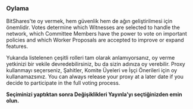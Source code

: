 ### Oylama

BitShares'te oy vermek, hem güvenlik hem de ağın geliştirilmesi için önemlidir. Votes determine which Witnesses are selected to handle the network, which Committee Members have the power to vote on important policies and which Worker Proposals are accepted to improve or expand features.

Yukarıda listelenen çeşitli rolleri tam olarak anlamıyorsanız, oy verme yetkinizi bir vekile devredebilirsiniz, bu da sizin adınıza oy verebilir. Proxy kullanmayı seçerseniz, Şahitler, Komite Üyeleri ve İşçi Önerileri için oy kullanamazsınız. You can always release your proxy at a later date if you decide to participate in the full voting process.

**Seçiminizi yaptıktan sonra Değişiklikleri Yayınla'yı seçtiğinizden emin olun.**